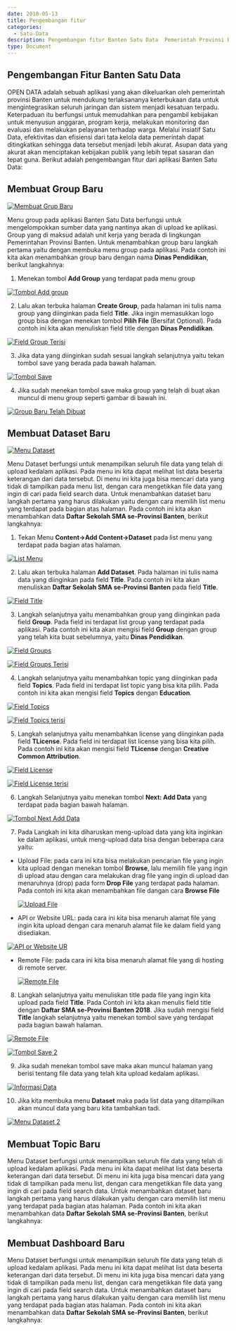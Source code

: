 ```yaml
---
date: 2018-05-13
title: Pengembangan fitur
categories:
  - Satu-Data
description: Pengembangan fitur Banten Satu Data  Pemerintah Provinsi Banten
type: Document
---
```


## Pengembangan Fitur Banten Satu Data

OPEN DATA adalah sebuah aplikasi yang akan dikeluarkan oleh pemerintah provinsi Banten untuk mendukung terlaksananya keterbukaan data untuk mengintegrasikan seluruh jaringan dan sistem menjadi kesatuan terpadu. Keterpaduan itu berfungsi untuk memudahkan para pengambil kebijakan untuk menyusun anggaran, program kerja, melakukan monitoring dan evaluasi dan melakukan pelayanan terhadap warga. Melalui insiatif Satu Data, efektivitas dan efisiensi dari tata kelola data pemerintah dapat ditingkatkan sehingga data tersebut menjadi lebih akurat. Asupan data yang akurat akan menciptakan kebijakan publik yang lebih tepat sasaran dan tepat guna. Berikut adalah pengembangan fitur dari aplikasi Banten Satu Data:

## Membuat Group Baru

[![Membuat Grup Baru](/images/satu-data/geoportal-palapa_metadata-lengkap-2.png)](/images/satu-data/geoportal-palapa_metadata-lengkap-2.png)

Menu group pada aplikasi Banten Satu Data berfungsi untuk mengelompokkan sumber data yang nantinya akan di upload ke aplikasi. Group yang di maksud adalah unit kerja yang berada di lingkungan Pemerintahan Provinsi Banten. Untuk menambahkan group baru langkah pertama yaitu dengan membuka menu group pada aplikasi. Pada contoh ini kita akan menambahkan group baru dengan nama **Dinas Pendidikan**, berikut langkahnya:

1. Menekan tombol **Add Group** yang terdapat pada menu group

 [![Tombol Add group](/images/satu-data/geoportal-palapa_metadata-lengkap-2.png)](/images/satu-data/geoportal-palapa_metadata-lengkap-2.png)

2. Lalu akan terbuka halaman **Create Group**, pada halaman ini tulis nama group yang diinginkan pada field **Title**. Jika ingin memasukkan logo group bisa dengan menekan tombol **Pilih File** (Bersifat Optional). Pada contoh ini kita akan menuliskan field title dengan **Dinas Pendidikan**.

[![Field Group Terisi](/images/satu-data/geoportal-palapa_metadata-lengkap-2.png)](/images/satu-data/geoportal-palapa_metadata-lengkap-2.png)

3. Jika data yang diinginkan sudah sesuai langkah selanjutnya yaitu tekan tombol save yang berada pada bawah halaman.

 [![Tombol Save](/images/satu-data/geoportal-palapa_metadata-lengkap-2.png)](/images/satu-data/geoportal-palapa_metadata-lengkap-2.png)

4. Jika sudah menekan tombol save maka group yang telah di buat akan muncul di menu group seperti gambar di bawah ini.

 [![Group Baru Telah Dibuat](/images/satu-data/geoportal-palapa_metadata-lengkap-2.png)](/images/satu-data/geoportal-palapa_metadata-lengkap-2.png)

## Membuat Dataset Baru

[![Menu Dataset](/images/satu-data/geoportal-palapa_metadata-lengkap-2.png)](/images/satu-data/geoportal-palapa_metadata-lengkap-2.png)

Menu Dataset berfungsi untuk menampilkan seluruh file data yang telah di upload kedalam aplikasi. Pada menu ini kita dapat melihat list data beserta keterangan dari data tersebut. Di menu ini kita juga bisa mencari data yang tidak di tampilkan pada menu list, dengan cara mengetikkan file data yang ingin di cari pada field search data. Untuk menambahkan dataset baru langkah pertama yang harus dilakukan yaitu dengan cara memilih list menu yang terdapat pada bagian atas halaman. Pada contoh ini kita akan menambahkan data **Daftar Sekolah SMA se-Provinsi Banten**, berikut langkahnya:

1. Tekan Menu **Content->Add Content->Dataset** pada list menu yang terdapat pada bagian atas halaman.

 [![List Menu](/images/satu-data/geoportal-palapa_metadata-lengkap-2.png)](/images/satu-data/geoportal-palapa_metadata-lengkap-2.png)

2. Lalu akan terbuka halaman **Add Dataset**. Pada halaman ini tulis nama data yang diinginkan pada field **Title**. Pada contoh ini kita akan menuliskan **Daftar Sekolah SMA se-Provinsi Banten** pada field **Title**. 

 [![Field Title](/images/satu-data/geoportal-palapa_metadata-lengkap-2.png)](/images/satu-data/geoportal-palapa_metadata-lengkap-2.png)

3. Langkah selanjutnya yaitu menambahkan group yang diinginkan pada field **Group**. Pada field ini terdapat list group yang terdapat pada aplikasi. Pada contoh ini kita akan mengisi field **Group** dengan group yang telah kita buat sebelumnya, yaitu **Dinas Pendidikan**. 

 [![Field Groups](/images/satu-data/geoportal-palapa_metadata-lengkap-2.png)](/images/satu-data/geoportal-palapa_metadata-lengkap-2.png)

 [![Field Groups Terisi](/images/satu-data/geoportal-palapa_metadata-lengkap-2.png)](/images/satu-data/geoportal-palapa_metadata-lengkap-2.png)

4. Langkah selanjutnya yaitu menambahkan topic yang diinginkan pada field **Topics**. Pada field ini terdapat list topic yang bisa kita pilih. Pada contoh ini kita akan mengisi field **Topics** dengan **Education**.

 [![Field Topics](/images/satu-data/geoportal-palapa_metadata-lengkap-2.png)](/images/satu-data/geoportal-palapa_metadata-lengkap-2.png)

 [![Field Topics terisi](/images/satu-data/geoportal-palapa_metadata-lengkap-2.png)](/images/satu-data/geoportal-palapa_metadata-lengkap-2.png)

5. Langkah selanjutnya yaitu menambahkan license yang diinginkan pada field **TLicense**. Pada field ini terdapat list license yang bisa kita pilih. Pada contoh ini kita akan mengisi field **TLicense** dengan **Creative Common Attribution**. 

 [![Field License](/images/satu-data/geoportal-palapa_metadata-lengkap-2.png)](/images/satu-data/geoportal-palapa_metadata-lengkap-2.png)

 [![Field License terisi](/images/satu-data/geoportal-palapa_metadata-lengkap-2.png)](/images/satu-data/geoportal-palapa_metadata-lengkap-2.png)


6. Langkah Selanjutnya yaitu menekan tombol **Next: Add Data** yang terdapat pada bagian bawah halaman.

 [![Tombol Next Add Data](/images/satu-data/geoportal-palapa_metadata-lengkap-2.png)](/images/satu-data/geoportal-palapa_metadata-lengkap-2.png)

7. Pada Langkah ini kita diharuskan meng-upload data yang kita inginkan ke dalam aplikasi, untuk meng-upload data bisa dengan beberapa cara yaitu:
 
 - Upload File: pada cara ini kita bisa melakukan pencarian file yang ingin kita upload dengan menekan tombol **Browse**, lalu memilih file yang ingin di upload atau dengan cara melakukan drag file yang ingin di upload dan menaruhnya (drop) pada form **Drop File** yang terdapat pada halaman. Pada contoh ini kita akan menambahkan file dangan cara **Browse File**

   [![Upload File](/images/satu-data/geoportal-palapa_metadata-lengkap-2.png)](/images/satu-data/geoportal-palapa_metadata-lengkap-2.png)

 - API or Website URL: pada cara ini kita bisa menaruh alamat file yang ingin kita upload dengan cara menaruh alamat file ke dalam field yang disediakan.

  [![API or Website UR](/images/satu-data/geoportal-palapa_metadata-lengkap-2.png)](/images/satu-data/geoportal-palapa_metadata-lengkap-2.png)

 - Remote File: pada cara ini kita bisa menaruh alamat file yang di hosting di remote server.

   [![Remote File](/images/satu-data/geoportal-palapa_metadata-lengkap-2.png)](/images/satu-data/geoportal-palapa_metadata-lengkap-2.png)

8. Langkah selanjutnya yaitu menuliskan title pada file yang ingin kita upload pada field **Title**. Pada Contoh ini kita akan menulis field title dengan **Daftar SMA se-Provinsi Banten 2018**. Jika sudah mengisi field **Title** langkah selanjutnya yaitu menekan tombol save yang terdapat pada bagian bawah halaman.

 [![Remote File](/images/satu-data/geoportal-palapa_metadata-lengkap-2.png)](/images/satu-data/geoportal-palapa_metadata-lengkap-2.png)

 [![Tombol Save 2](/images/satu-data/geoportal-palapa_metadata-lengkap-2.png)](/images/satu-data/geoportal-palapa_metadata-lengkap-2.png)

9. Jika sudah menekan tombol save maka akan muncul halaman yang berisi tentang file data yang telah kita upload kedalam aplikasi.

 [![Informasi Data](/images/satu-data/geoportal-palapa_metadata-lengkap-2.png)](/images/satu-data/geoportal-palapa_metadata-lengkap-2.png)

10. Jika kita membuka menu **Dataset** maka pada list data yang ditampilkan akan muncul data yang baru kita tambahkan tadi.

 [![Menu Dataset 2](/images/satu-data/geoportal-palapa_metadata-lengkap-2.png)](/images/satu-data/geoportal-palapa_metadata-lengkap-2.png)

## Membuat Topic Baru

Menu Dataset berfungsi untuk menampilkan seluruh file data yang telah di upload kedalam aplikasi. Pada menu ini kita dapat melihat list data beserta keterangan dari data tersebut. Di menu ini kita juga bisa mencari data yang tidak di tampilkan pada menu list, dengan cara mengetikkan file data yang ingin di cari pada field search data. Untuk menambahkan dataset baru langkah pertama yang harus dilakukan yaitu dengan cara memilih list menu yang terdapat pada bagian atas halaman. Pada contoh ini kita akan menambahkan data **Daftar Sekolah SMA se-Provinsi Banten**, berikut langkahnya:

## Membuat Dashboard Baru

Menu Dataset berfungsi untuk menampilkan seluruh file data yang telah di upload kedalam aplikasi. Pada menu ini kita dapat melihat list data beserta keterangan dari data tersebut. Di menu ini kita juga bisa mencari data yang tidak di tampilkan pada menu list, dengan cara mengetikkan file data yang ingin di cari pada field search data. Untuk menambahkan dataset baru langkah pertama yang harus dilakukan yaitu dengan cara memilih list menu yang terdapat pada bagian atas halaman. Pada contoh ini kita akan menambahkan data **Daftar Sekolah SMA se-Provinsi Banten**, berikut langkahnya:



